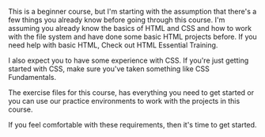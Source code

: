 This is a beginner course, but I'm starting with the assumption that there's a few things you already know before going through this course. I'm assuming you already know the basics of HTML and CSS and how to work with the file system and have done some basic HTML projects before. If you need help with basic HTML, Check out HTML Essential Training.

I also expect you to have some experience with CSS. If you're just getting started with CSS, make sure you've taken something like CSS Fundamentals.

The exercise files for this course, has everything you need to get started or you can use our practice environments to work with the projects in this course.

If you feel comfortable with these requirements, then it's time to get started.
